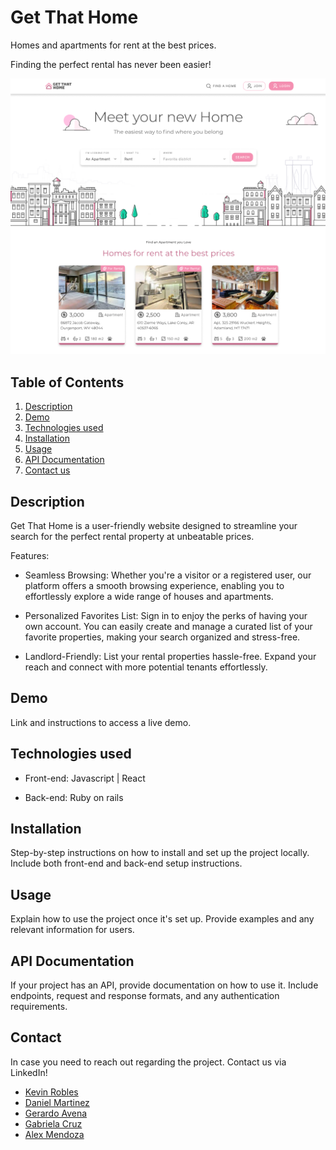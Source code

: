 # Get That Home

Homes and apartments for rent at the best prices.

Finding the perfect rental has never been easier!

![landing view](./src/assets/images/landingview.png)

## Table of Contents

1. [Description](#description)
2. [Demo](#demo)
3. [Technologies used](#technologies-used)
4. [Installation](#installation)
5. [Usage](#usage)
6. [API Documentation](#api-documentation)
7. [Contact us](#contact)

## Description

Get That Home is a user-friendly website designed to streamline your search for the perfect rental property at unbeatable prices.

Features:

- Seamless Browsing: Whether you're a visitor or a registered user, our platform offers a smooth browsing experience, enabling you to effortlessly explore a wide range of houses and apartments.

- Personalized Favorites List: Sign in to enjoy the perks of having your own account. You can easily create and manage a curated list of your favorite properties, making your search organized and stress-free.

- Landlord-Friendly: List your rental properties hassle-free. Expand your reach and connect with more potential tenants effortlessly.

## Demo

Link and instructions to access a live demo.

## Technologies used

- Front-end: Javascript | React

- Back-end: Ruby on rails

## Installation

Step-by-step instructions on how to install and set up the project locally. Include both front-end and back-end setup instructions.

## Usage

Explain how to use the project once it's set up. Provide examples and any relevant information for users.

## API Documentation

If your project has an API, provide documentation on how to use it. Include endpoints, request and response formats, and any authentication requirements.

## Contact

In case you need to reach out regarding the project. Contact us via LinkedIn!

- [Kevin Robles](https://github.com/kevinronu)
- [Daniel Martinez](https://github.com/DanielMaHe)
- [Gerardo Avena](https://github.com/Avenator02)
- [Gabriela Cruz](https://github.com/gabcruzti/)
- [Alex Mendoza](https://github.com/AlexMendozaEt/)
